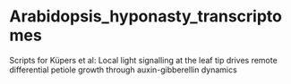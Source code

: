 # Arabidopsis_hyponasty_transcriptomes
Scripts for Küpers et al: Local light signalling at the leaf tip drives remote differential petiole growth through auxin-gibberellin dynamics

